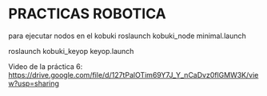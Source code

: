 # PRACTICAS ROBOTICA


para ejecutar nodos en el kobuki
  roslaunch kobuki_node minimal.launch


roslaunch kobuki_keyop keyop.launch


Video de la práctica 6:
https://drive.google.com/file/d/127tPalOTim69Y7J_Y_nCaDvz0flGMW3K/view?usp=sharing
